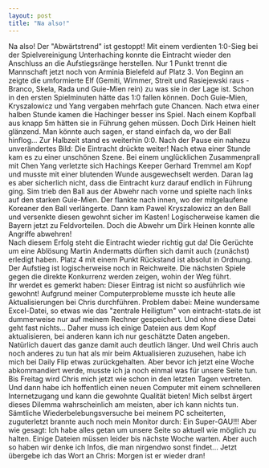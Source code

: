 ```yaml
---
layout: post
title: "Na also!"
---
```


Na also! Der "Abwärtstrend" ist gestoppt! Mit einem verdienten 1:0-Sieg bei der Spielvereinigung Unterhaching konnte die Eintracht wieder den Anschluss an die Aufstiegsränge herstellen. Nur 1 Punkt trennt die Mannschaft jetzt noch von Arminia Bielefeld auf Platz 3. Von Beginn an zeigte die umformierte Elf (Gemiti, Wimmer, Streit und Rasiejewski raus - Branco, Skela, Rada und Guie-Mien rein) zu was sie in der Lage ist. Schon in den ersten Spielminuten hätte das 1:0 fallen können. Doch Guie-Mien, Kryszalowicz und Yang vergaben mehrfach gute Chancen. Nach etwa einer halben Stunde kamen die Hachinger besser ins Spiel. Nach einem Kopfball aus knapp 5m hätten sie in Führung gehen müssen. Doch Dirk Heinen hielt glänzend. Man könnte auch sagen, er stand einfach da, wo der Ball hinflog... Zur Halbzeit stand es weiterhin 0:0. Nach der Pause ein nahezu unverändertes Bild: Die Eintracht drückte weiter! Nach etwa einer Stunde kam es zu einer unschönen Szene. Bei einem unglücklichen Zusammenprall mit Chen Yang verletzte sich Hachings Keeper Gerhard Tremmel am Kopf und musste mit einer blutenden Wunde ausgewechselt werden. Daran lag es aber sicherlich nicht, dass die Eintracht kurz darauf endlich in Führung ging. Sim trieb den Ball aus der Abwehr nach vorne und spielte nach links auf den starken Guie-Mien. Der flankte nach innen, wo der mitgelaufene Koreaner den Ball verlängerte. Dann kam Pawel Kryszalowicz an den Ball und versenkte diesen gewohnt sicher im Kasten! Logischerweise kamen die Bayern jetzt zu Feldvorteilen. Doch die Abwehr um Dirk Heinen konnte alle Angriffe abwehren!  
Nach diesem Erfolg steht die Eintracht wieder richtig gut da! Die Gerüchte um eine Ablösung Martin Andermatts dürften sich damit auch (zunächst) erledigt haben. Platz 4 mit einem Punkt Rückstand ist absolut in Ordnung. Der Aufstieg ist logischerweise noch in Reichweite. Die nächsten Spiele gegen die direkte Konkurrenz werden zeigen, wohin der Weg führt.  
Ihr werdet es gemerkt haben: Dieser Eintrag ist nicht so ausführlich wie gewohnt! Aufgrund meiner Computerprobleme musste ich heute alle Aktualisierungen bei Chris durchführen. Problem dabei: Meine wundersame Excel-Datei, so etwas wie das "zentrale Heiligtum" von eintracht-stats.de ist dummerweise nur auf meinem Rechner gespeichert. Und ohne diese Datei geht fast nichts... Daher muss ich einige Dateien aus dem Kopf aktualisieren, bei anderen kann ich nur geschätzte Daten angeben. Natürlich dauert das ganze damit auch deutlich länger. Und weil Chris auch noch anderes zu tun hat als mir beim Aktualisieren zuzusehen, habe ich mich bei Daily Flip etwas zurückgehalten. Aber bevor ich jetzt eine Woche abkommandiert werde, musste ich ja noch einmal was für unsere Seite tun. Bis Freitag wird Chris mich jetzt wie schon in den letzten Tagen vertreten. Und dann habe ich hoffentlich einen neuen Computer mit einem schnelleren Internetzugang und kann die gewohnte Qualität bieten! Mich selbst ärgert dieses Dilemma wahrscheinlich am meisten, aber ich kann nichts tun. Sämtliche Wiederbelebungsversuche bei meinem PC scheiterten, zuguterletzt brannte auch noch mein Monitor durch: Ein Super-GAU!!! Aber wie gesagt: Ich habe alles getan um unsere Seite so aktuell wie möglich zu halten. Einige Dateien müssen leider bis nächste Woche warten. Aber auch so haben wir denke ich Infos, die man nirgendwo sonst findet... Jetzt übergebe ich das Wort an Chris: Morgen ist er wieder dran!
